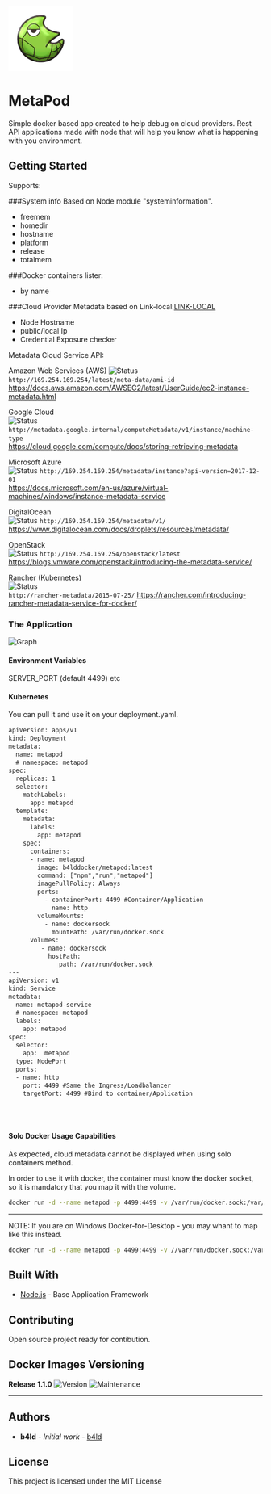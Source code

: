 

![Metapod Icon](/_assets/metapodicon.png?raw=true "MetaPod")



# MetaPod

Simple docker based app created to help debug on cloud providers.
Rest API applications made with node that will help you know what is happening with you environment.

## Getting Started

Supports:

###System info Based on Node module "systeminformation". 
- freemem
- homedir
- hostname
- platform
- release
- totalmem


###Docker containers lister:
- by name


###Cloud Provider Metadata based on Link-local:[LINK-LOCAL](https://en.wikipedia.org/wiki/Link-local_address)
- Node Hostname
- public/local Ip
- Credential Exposure checker



 

Metadata Cloud Service API:

 Amazon Web Services (AWS) 
 ![Status](https://img.shields.io/badge/Status-Working-green)  
 `http://169.254.169.254/latest/meta-data/ami-id`                            
 https://docs.aws.amazon.com/AWSEC2/latest/UserGuide/ec2-instance-metadata.html            

 Google Cloud           
![Status](https://img.shields.io/badge/Status-InProgress-yellow)
`http://metadata.google.internal/computeMetadata/v1/instance/machine-type`  
  https://cloud.google.com/compute/docs/storing-retrieving-metadata                         

 Microsoft Azure        
![Status](https://img.shields.io/badge/Status-InProgress-yellow)
`http://169.254.169.254/metadata/instance?api-version=2017-12-01`           
  https://docs.microsoft.com/en-us/azure/virtual-machines/windows/instance-metadata-service 
 
 DigitalOcean           
![Status](https://img.shields.io/badge/Status-InProgress-yellow)
`http://169.254.169.254/metadata/v1/`                                       
  https://www.digitalocean.com/docs/droplets/resources/metadata/                            

 OpenStack              
![Status](https://img.shields.io/badge/Status-InProgress-yellow)
`http://169.254.169.254/openstack/latest`
 https://blogs.vmware.com/openstack/introducing-the-metadata-service/                      
 
 Rancher (Kubernetes)   
 ![Status](https://img.shields.io/badge/Status-InProgress-yellow)    
`http://rancher-metadata/2015-07-25/`
https://rancher.com/introducing-rancher-metadata-service-for-docker/                      



### The Application


![Graph](/_assets/graphdiocp.jpg?raw=true "Graphic")




####  Environment Variables

SERVER_PORT (default 4499)
etc

####  Kubernetes

You can pull it and use it on your deployment.yaml.

```
apiVersion: apps/v1
kind: Deployment
metadata:
  name: metapod
  # namespace: metapod
spec:
  replicas: 1
  selector:
    matchLabels:
      app: metapod
  template:
    metadata:
      labels:
        app: metapod
    spec:
      containers:
      - name: metapod
        image: b4lddocker/metapod:latest
        command: ["npm","run","metapod"]
        imagePullPolicy: Always
        ports:
          - containerPort: 4499 #Container/Application
            name: http
        volumeMounts:
          - name: dockersock
            mountPath: /var/run/docker.sock
      volumes:
         - name: dockersock
           hostPath:
              path: /var/run/docker.sock
---
apiVersion: v1
kind: Service
metadata:
  name: metapod-service
  # namespace: metapod
  labels:
    app: metapod
spec:
  selector:
    app:  metapod
  type: NodePort
  ports:
  - name: http
    port: 4499 #Same the Ingress/Loadbalancer
    targetPort: 4499 #Bind to container/Application




```
#### Solo Docker Usage Capabilities

As expected, cloud metadata cannot be displayed when using solo containers method.


In order to use it with docker, the container must know the docker socket, so it is mandatory that you map it with the volume.

```bash
docker run -d --name metapod -p 4499:4499 -v /var/run/docker.sock:/var/run/docker.sock b4lddocker/metapod:latest
```

---

NOTE: If you are on Windows Docker-for-Desktop - you may whant to map like this instead.

```bash
docker run -d --name metapod -p 4499:4499 -v //var/run/docker.sock:/var/run/docker.sock b4lddocker/metapod:latest

```

## Built With

* [Node.js](https://nodejs.org/en/) - Base Application Framework

## Contributing

Open source project ready for contibution.

## Docker Images Versioning


**Release 1.1.0** 
![Version](https://img.shields.io/badge/Version-V1.x-blue) 
![Maintenance](https://img.shields.io/badge/Maintenance-false-yellow)


------


## Authors

* **b4ld** - *Initial work* - [b4ld](https://github.com/b4ld)


## License

This project is licensed under the MIT License
